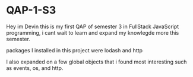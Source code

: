 # QAP-1-S3
Hey im Devin this is my first QAP of semester 3 in FullStack JavaScript programming, i cant wait to learn and expand my knowlegde more this semester.

packages I installed in this project were lodash and http

I also expanded on a few global objects that i found most interesting such as events, os, and http.
